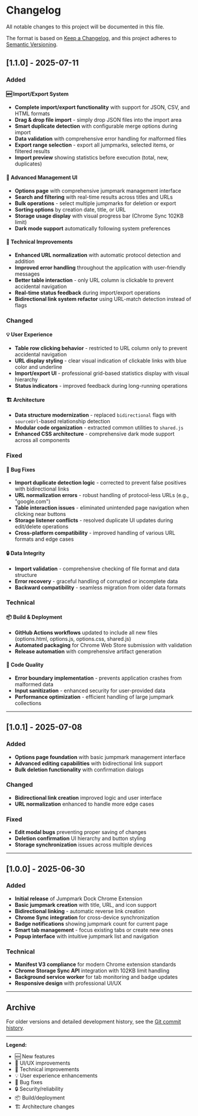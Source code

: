 # Changelog

All notable changes to this project will be documented in this file.

The format is based on [Keep a Changelog](https://keepachangelog.com/en/1.0.0/),
and this project adheres to [Semantic Versioning](https://semver.org/spec/v2.0.0.html).

## [1.1.0] - 2025-07-11

### Added

#### 🆕 Import/Export System
- **Complete import/export functionality** with support for JSON, CSV, and HTML formats
- **Drag & drop file import** - simply drop JSON files into the import area
- **Smart duplicate detection** with configurable merge options during import
- **Data validation** with comprehensive error handling for malformed files
- **Export range selection** - export all jumpmarks, selected items, or filtered results
- **Import preview** showing statistics before execution (total, new, duplicates)

#### 🎨 Advanced Management UI
- **Options page** with comprehensive jumpmark management interface
- **Search and filtering** with real-time results across titles and URLs
- **Bulk operations** - select multiple jumpmarks for deletion or export
- **Sorting options** by creation date, title, or URL
- **Storage usage display** with visual progress bar (Chrome Sync 102KB limit)
- **Dark mode support** automatically following system preferences

#### 🔧 Technical Improvements
- **Enhanced URL normalization** with automatic protocol detection and addition
- **Improved error handling** throughout the application with user-friendly messages
- **Better table interaction** - only URL column is clickable to prevent accidental navigation
- **Real-time status feedback** during import/export operations
- **Bidirectional link system refactor** using URL-match detection instead of flags

### Changed

#### 💡 User Experience
- **Table row clicking behavior** - restricted to URL column only to prevent accidental navigation
- **URL display styling** - clear visual indication of clickable links with blue color and underline
- **Import/export UI** - professional grid-based statistics display with visual hierarchy
- **Status indicators** - improved feedback during long-running operations

#### 🏗️ Architecture
- **Data structure modernization** - replaced `bidirectional` flags with `sourceUrl`-based relationship detection
- **Modular code organization** - extracted common utilities to `shared.js`
- **Enhanced CSS architecture** - comprehensive dark mode support across all components

### Fixed

#### 🐛 Bug Fixes
- **Import duplicate detection logic** - corrected to prevent false positives with bidirectional links
- **URL normalization errors** - robust handling of protocol-less URLs (e.g., "google.com")
- **Table interaction issues** - eliminated unintended page navigation when clicking near buttons
- **Storage listener conflicts** - resolved duplicate UI updates during edit/delete operations
- **Cross-platform compatibility** - improved handling of various URL formats and edge cases

#### 🔒 Data Integrity
- **Import validation** - comprehensive checking of file format and data structure
- **Error recovery** - graceful handling of corrupted or incomplete data
- **Backward compatibility** - seamless migration from older data formats

### Technical

#### 📦 Build & Deployment
- **GitHub Actions workflows** updated to include all new files (options.html, options.js, options.css, shared.js)
- **Automated packaging** for Chrome Web Store submission with validation
- **Release automation** with comprehensive artifact generation

#### 🔧 Code Quality
- **Error boundary implementation** - prevents application crashes from malformed data
- **Input sanitization** - enhanced security for user-provided data
- **Performance optimization** - efficient handling of large jumpmark collections

---

## [1.0.1] - 2025-07-08

### Added
- **Options page foundation** with basic jumpmark management interface
- **Advanced editing capabilities** with bidirectional link support
- **Bulk deletion functionality** with confirmation dialogs

### Changed
- **Bidirectional link creation** improved logic and user interface
- **URL normalization** enhanced to handle more edge cases

### Fixed
- **Edit modal bugs** preventing proper saving of changes
- **Deletion confirmation** UI hierarchy and button styling
- **Storage synchronization** issues across multiple devices

---

## [1.0.0] - 2025-06-30

### Added
- **Initial release** of Jumpmark Dock Chrome Extension
- **Basic jumpmark creation** with title, URL, and icon support
- **Bidirectional linking** - automatic reverse link creation
- **Chrome Sync integration** for cross-device synchronization
- **Badge notifications** showing jumpmark count for current page
- **Smart tab management** - focus existing tabs or create new ones
- **Popup interface** with intuitive jumpmark list and navigation

### Technical
- **Manifest V3 compliance** for modern Chrome extension standards
- **Chrome Storage Sync API** integration with 102KB limit handling
- **Background service worker** for tab monitoring and badge updates
- **Responsive design** with professional UI/UX

---

## Archive

For older versions and detailed development history, see the [Git commit history](https://github.com/maepon/jumpmark-dock/commits/master).

---

**Legend:**
- 🆕 New features
- 🎨 UI/UX improvements  
- 🔧 Technical improvements
- 💡 User experience enhancements
- 🐛 Bug fixes
- 🔒 Security/reliability
- 📦 Build/deployment
- 🏗️ Architecture changes